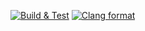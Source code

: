[![Build & Test](https://github.com/f1lo/f_engine/actions/workflows/main.yml/badge.svg?branch=main)](https://github.com/f1lo/f_engine/actions/workflows/main.yml)
[![Clang format](https://github.com/f1lo/f_engine/actions/workflows/clang-format-check.yml/badge.svg?branch=main)](https://github.com/f1lo/f_engine/actions/workflows/clang-format-check.yml)
